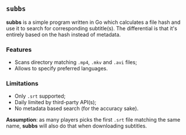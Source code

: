 ## `subbs`
**subbs** is a simple program written in Go which calculates a file hash and use it to search for corresponding subtitle(s). The differential is that it's entirely based on the hash instead of metadata.

### Features
- Scans directory matching `.mp4`, `.mkv` and `.avi` files;
- Allows to specify preferred languages.

### Limitations
- Only `.srt` supported;
- Daily limited by third-party API(s);
- No metadata based search (for the accuracy sake).

**Assumption**: as many players picks the first `.srt` file matching the same name, **subbs** will also do that when downloading subtitles.
